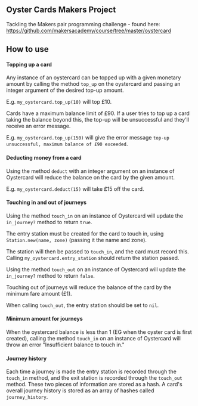 ## Oyster Cards Makers Project

Tackling the Makers pair programming challenge - found here: https://github.com/makersacademy/course/tree/master/oystercard


## How to use

#### Topping up a card

Any instance of an oystercard can be topped up with a given monetary amount by calling the method `top_up` on the oystercard and passing an integer argument of the desired top-up amount.

E.g. `my_oystercard.top_up(10)` will top £10.

Cards have a maximum balance limit of £90. If a user tries to top up a card taking the balance beyond this, the top-up will be unsuccessful and they'll receive an error message.

E.g. `my_oystercard.top_up(150)` will give the error message `top-up unsuccessful, maximum balance of £90 exceeded`.

#### Deducting money from a card

Using the method `deduct` with an integer argument on an instance of Oystercard will reduce the balance on the card by the given amount.

E.g. `my_oystercard.deduct(15)` will take £15 off the card.

#### Touching in and out of journeys

Using the method `touch_in` on an instance of Oystercard will update the `in_journey?` method to return `true`.

The entry station must be created for the card to touch in, using `Station.new(name, zone)` (passing it the name and zone). 

The station will then be passed to `touch_in`, and the card must record this. Calling `my_oystercard.entry_station` should return the station passed.

Using the method `touch_out` on an instance of Oystercard will update the `in_journey?` method to return `false`.

Touching out of journeys will reduce the balance of the card by the minimum fare amount (£1).

When calling `touch_out`, the entry station should be set to `nil`.

#### Minimum amount for journeys

When the oystercard balance is less than 1 (EG when the oyster card is first created), calling the method `touch_in` on an instance of Oystercard will throw an error "Insufficient balance to touch in."

#### Journey history

Each time a journey is made the entry station is recorded through the `touch_in` method, and the exit station is recorded through the `touch_out` method. These two pieces of information are stored as a hash. A card's overall journey history is stored as an array of hashes called `journey_history`.
